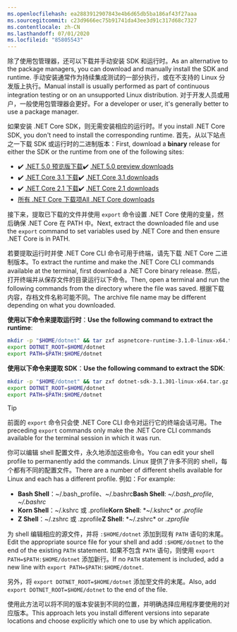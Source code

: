 ```yaml
---
ms.openlocfilehash: ea2883912907843e4b6d65db5ba186af43f27aaa
ms.sourcegitcommit: c23d9666ec75b91741da43ee3d91c317d68c7327
ms.contentlocale: zh-CN
ms.lasthandoff: 07/01/2020
ms.locfileid: "85805543"
---
```


<!-- Note, this content is copied in ../macos.md. Any fixes should be applied there too, though content may be different -->

<span data-ttu-id="e4754-101">除了使用包管理器，还可以下载并手动安装 SDK 和运行时。</span><span class="sxs-lookup"><span data-stu-id="e4754-101">As an alternative to the package managers, you can download and manually install the SDK and runtime.</span></span> <span data-ttu-id="e4754-102">手动安装通常作为持续集成测试的一部分执行，或在不支持的 Linux 分发版上执行。</span><span class="sxs-lookup"><span data-stu-id="e4754-102">Manual install is usually performed as part of continuous integration testing or on an unsupported Linux distribution.</span></span> <span data-ttu-id="e4754-103">对于开发人员或用户，一般使用包管理器会更好。</span><span class="sxs-lookup"><span data-stu-id="e4754-103">For a developer or user, it's generally better to use a package manager.</span></span>

<span data-ttu-id="e4754-104">如果安装 .NET Core SDK，则无需安装相应的运行时。</span><span class="sxs-lookup"><span data-stu-id="e4754-104">If you install .NET Core SDK, you don't need to install the corresponding runtime.</span></span> <span data-ttu-id="e4754-105">首先，从以下站点之一下载 SDK 或运行时的二进制版本：</span><span class="sxs-lookup"><span data-stu-id="e4754-105">First, download a **binary** release for either the SDK or the runtime from one of the following sites:</span></span>

- <span data-ttu-id="e4754-106">✔️ [.NET 5.0 预览版下载](https://dotnet.microsoft.com/download/dotnet/5.0)</span><span class="sxs-lookup"><span data-stu-id="e4754-106">✔️ [.NET 5.0 preview downloads](https://dotnet.microsoft.com/download/dotnet/5.0)</span></span>
- <span data-ttu-id="e4754-107">✔️ [.NET Core 3.1 下载](https://dotnet.microsoft.com/download/dotnet-core/3.1)</span><span class="sxs-lookup"><span data-stu-id="e4754-107">✔️ [.NET Core 3.1 downloads](https://dotnet.microsoft.com/download/dotnet-core/3.1)</span></span>
- <span data-ttu-id="e4754-108">✔️ [.NET Core 2.1 下载](https://dotnet.microsoft.com/download/dotnet-core/2.1)</span><span class="sxs-lookup"><span data-stu-id="e4754-108">✔️ [.NET Core 2.1 downloads](https://dotnet.microsoft.com/download/dotnet-core/2.1)</span></span>
- [<span data-ttu-id="e4754-109">所有 .NET Core 下载项</span><span class="sxs-lookup"><span data-stu-id="e4754-109">All .NET Core downloads</span></span>](https://dotnet.microsoft.com/download/dotnet-core)

<span data-ttu-id="e4754-110">接下来，提取已下载的文件并使用 `export` 命令设置 .NET Core 使用的变量，然后确保 .NET Core 在 PATH 中。</span><span class="sxs-lookup"><span data-stu-id="e4754-110">Next, extract the downloaded file and use the `export` command to set variables used by .NET Core and then ensure .NET Core is in PATH.</span></span>

<span data-ttu-id="e4754-111">若要提取运行时并使 .NET Core CLI 命令可用于终端，请先下载 .NET Core 二进制版本。</span><span class="sxs-lookup"><span data-stu-id="e4754-111">To extract the runtime and make the .NET Core CLI commands available at the terminal, first download a .NET Core binary release.</span></span> <span data-ttu-id="e4754-112">然后，打开终端并从保存文件的目录运行以下命令。</span><span class="sxs-lookup"><span data-stu-id="e4754-112">Then, open a terminal and run the following commands from the directory where the file was saved.</span></span> <span data-ttu-id="e4754-113">根据下载内容，存档文件名称可能不同。</span><span class="sxs-lookup"><span data-stu-id="e4754-113">The archive file name may be different depending on what you downloaded.</span></span>

<span data-ttu-id="e4754-114">**使用以下命令来提取运行时**：</span><span class="sxs-lookup"><span data-stu-id="e4754-114">**Use the following command to extract the runtime**:</span></span>

```bash
mkdir -p "$HOME/dotnet" && tar zxf aspnetcore-runtime-3.1.0-linux-x64.tar.gz -C "$HOME/dotnet"
export DOTNET_ROOT=$HOME/dotnet
export PATH=$PATH:$HOME/dotnet
```

<span data-ttu-id="e4754-115">**使用以下命令来提取 SDK**：</span><span class="sxs-lookup"><span data-stu-id="e4754-115">**Use the following command to extract the SDK**:</span></span>

```bash
mkdir -p "$HOME/dotnet" && tar zxf dotnet-sdk-3.1.301-linux-x64.tar.gz -C "$HOME/dotnet"
export DOTNET_ROOT=$HOME/dotnet
export PATH=$PATH:$HOME/dotnet
```

> [!TIP]
> <span data-ttu-id="e4754-116">前面的 `export` 命令只会使 .NET Core CLI 命令对运行它的终端会话可用。</span><span class="sxs-lookup"><span data-stu-id="e4754-116">The preceding `export` commands only make the .NET Core CLI commands available for the terminal session in which it was run.</span></span>
>
> <span data-ttu-id="e4754-117">你可以编辑 shell 配置文件，永久地添加这些命令。</span><span class="sxs-lookup"><span data-stu-id="e4754-117">You can edit your shell profile to permanently add the commands.</span></span> <span data-ttu-id="e4754-118">Linux 提供了许多不同的 shell，每个都有不同的配置文件。</span><span class="sxs-lookup"><span data-stu-id="e4754-118">There are a number of different shells available for Linux and each has a different profile.</span></span> <span data-ttu-id="e4754-119">例如：</span><span class="sxs-lookup"><span data-stu-id="e4754-119">For example:</span></span>
>
> - <span data-ttu-id="e4754-120">**Bash Shell**：~/.bash_profile、~/.bashrc</span><span class="sxs-lookup"><span data-stu-id="e4754-120">**Bash Shell**: *~/.bash_profile*, *~/.bashrc*</span></span>
> - <span data-ttu-id="e4754-121">**Korn Shell**：~/.kshrc 或 .profile</span><span class="sxs-lookup"><span data-stu-id="e4754-121">**Korn Shell**: *~/.kshrc* or *.profile*</span></span>
> - <span data-ttu-id="e4754-122">**Z Shell**：~/.zshrc 或 .zprofile</span><span class="sxs-lookup"><span data-stu-id="e4754-122">**Z Shell**: *~/.zshrc* or *.zprofile*</span></span>
>
> <span data-ttu-id="e4754-123">为 shell 编辑相应的源文件，并将 `:$HOME/dotnet` 添加到现有 `PATH` 语句的末尾。</span><span class="sxs-lookup"><span data-stu-id="e4754-123">Edit the appropriate source file for your shell and add `:$HOME/dotnet` to the end of the existing `PATH` statement.</span></span> <span data-ttu-id="e4754-124">如果不包含 `PATH` 语句，则使用 `export PATH=$PATH:$HOME/dotnet` 添加新行。</span><span class="sxs-lookup"><span data-stu-id="e4754-124">If no `PATH` statement is included, add a new line with `export PATH=$PATH:$HOME/dotnet`.</span></span>
>
> <span data-ttu-id="e4754-125">另外，将 `export DOTNET_ROOT=$HOME/dotnet` 添加至文件的末尾。</span><span class="sxs-lookup"><span data-stu-id="e4754-125">Also, add `export DOTNET_ROOT=$HOME/dotnet` to the end of the file.</span></span>

<span data-ttu-id="e4754-126">使用此方法可以将不同的版本安装到不同的位置，并明确选择应用程序要使用的对应版本。</span><span class="sxs-lookup"><span data-stu-id="e4754-126">This approach lets you install different versions into separate locations and choose explicitly which one to use by which application.</span></span>
